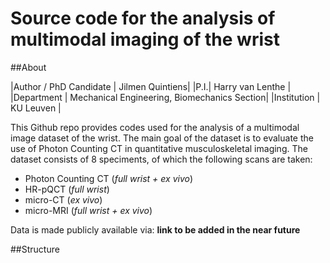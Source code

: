 # Source code for the analysis of multimodal imaging of the wrist

##About

|Author / PhD Candidate | Jilmen Quintiens|
|P.I.| Harry van Lenthe |
|Department | Mechanical Engineering, Biomechanics Section|
|Institution | KU Leuven |

This Github repo provides codes used for the analysis of a multimodal image dataset of the wrist. The main goal of the dataset is to evaluate the use of Photon Counting CT in quantitative musculoskeletal imaging.
The dataset consists of 8 speciments, of which the following scans are taken:
- Photon Counting CT (*full wrist + ex vivo*)
- HR-pQCT (*full wrist*)
- micro-CT (*ex vivo*)
- micro-MRI (*full wrist + ex vivo*)

Data is made publicly available via: **link to be added in the near future**

##Structure

